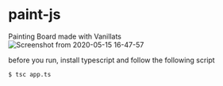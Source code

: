 # paint-js
Painting Board made with Vanillats
![Screenshot from 2020-05-15 16-47-57](https://user-images.githubusercontent.com/44419181/82025152-e1db6200-96cb-11ea-8fea-d2e85f9aa1de.png)

before you run, install typescript and follow the following script
```shell
$ tsc app.ts
```

